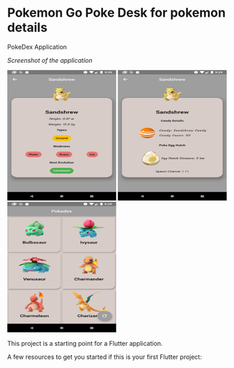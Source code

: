 # Pokemon Go Poke Desk for pokemon details

PokeDex Application

<i>Screenshot of the application</i>

<img src="screen1.png" width=250 height=300>

<img src="screen2.png" width=250 height=300>

<img src="screen3.png" width=250 height=300>
 



This project is a starting point for a Flutter application.

A few resources to get you started if this is your first Flutter project:



